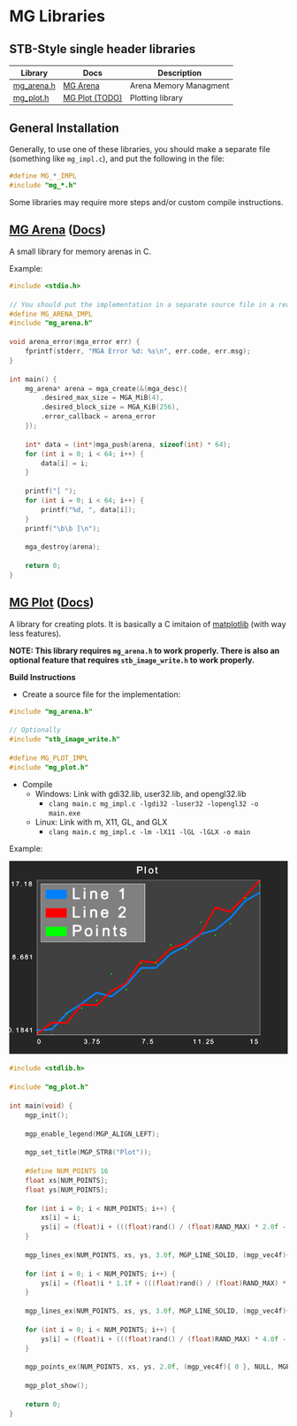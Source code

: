 # MG Libraries

## STB-Style single header libraries

| Library | Docs | Description |
| ------- | ---- | ----------- |
| [mg_arena.h](mg_arena.h) | [MG Arena](docs/mg_arena.md) | Arena Memory Managment |
| [mg_plot.h](mg_plot.h) | [MG Plot (TODO)]() | Plotting library |

## General Installation
Generally, to use one of these libraries, you should make a separate file (something like `mg_impl.c`), and put the following in the file:
```c
#define MG_*_IMPL
#include "mg_*.h"
```
Some libraries may require more steps and/or custom compile instructions.


## [MG Arena](mg_arena.h) ([Docs](docs/mg_arena.md))
A small library for memory arenas in C.

Example:
```c
#include <stdio.h>

// You should put the implementation in a separate source file in a real project
#define MG_ARENA_IMPL
#include "mg_arena.h"

void arena_error(mga_error err) {
    fprintf(stderr, "MGA Error %d: %s\n", err.code, err.msg);
}

int main() {
    mg_arena* arena = mga_create(&(mga_desc){
        .desired_max_size = MGA_MiB(4),
        .desired_block_size = MGA_KiB(256),
        .error_callback = arena_error
    });

    int* data = (int*)mga_push(arena, sizeof(int) * 64);
    for (int i = 0; i < 64; i++) {
        data[i] = i;
    }

    printf("[ ");
    for (int i = 0; i < 64; i++) {
        printf("%d, ", data[i]);
    }
    printf("\b\b ]\n");

    mga_destroy(arena);

    return 0;
}
```


## [MG Plot](mg_plot.h) ([Docs](docs/mg_plot.md))
A library for creating plots. It is basically a C imitaion of [matplotlib](https://matplotlib.org/) (with way less features).

**NOTE: This library requires `mg_arena.h` to work properly. There is also an optional feature that requires `stb_image_write.h` to work properly.**

**Build Instructions**
- Create a source file for the implementation:
```c
#include "mg_arena.h"

// Optionally
#include "stb_image_write.h"

#define MG_PLOT_IMPL
#include "mg_plot.h"
```
- Compile
    - Windows: Link with gdi32.lib, user32.lib, and opengl32.lib
        - `clang main.c mg_impl.c -lgdi32 -luser32 -lopengl32 -o main.exe`
    - Linux: Link with m, X11, GL, and GLX
        - `clang main.c mg_impl.c -lm -lX11 -lGL -lGLX -o main`

Example:

![MG Plot Example Image](/docs/res/mgp_example.png)

```c
#include <stdlib.h>

#include "mg_plot.h"

int main(void) {
    mgp_init();
    
    mgp_enable_legend(MGP_ALIGN_LEFT);

    mgp_set_title(MGP_STR8("Plot"));

    #define NUM_POINTS 16
    float xs[NUM_POINTS];
    float ys[NUM_POINTS];

    for (int i = 0; i < NUM_POINTS; i++) {
        xs[i] = i;
        ys[i] = (float)i + (((float)rand() / (float)RAND_MAX) * 2.0f - 1.0f);
    }

    mgp_lines_ex(NUM_POINTS, xs, ys, 3.0f, MGP_LINE_SOLID, (mgp_vec4f){ 0 }, NULL, MGP_STR8("Line 1"));

    for (int i = 0; i < NUM_POINTS; i++) {
        ys[i] = (float)i * 1.1f + (((float)rand() / (float)RAND_MAX) * 2.0f - 1.0f);
    }

    mgp_lines_ex(NUM_POINTS, xs, ys, 3.0f, MGP_LINE_SOLID, (mgp_vec4f){ 0 }, NULL, MGP_STR8("Line 2"));
    
    for (int i = 0; i < NUM_POINTS; i++) {
        ys[i] = (float)i + (((float)rand() / (float)RAND_MAX) * 4.0f - 2.0f);
    }

    mgp_points_ex(NUM_POINTS, xs, ys, 2.0f, (mgp_vec4f){ 0 }, NULL, MGP_STR8("Points"));

    mgp_plot_show();

    return 0;
}
```
